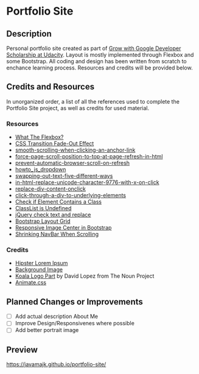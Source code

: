 # Portfolio Site

## Description
Personal portfolio site created as part of [Grow with Google Developer Scholarship at Udacity](https://www.udacity.com/google-scholarships).
Layout is mostly implemented through Flexbox and some Bootstrap.
All coding and design has been written from scratch to enchance learning process. 
Resources and credits will be provided below.

## Credits and Resources
In unorganized order, a list of all the references used to complete the Portfolio Site project, as well as credits for used material.

### Resources
* [What The Flexbox?](https://flexbox.io/)
* [CSS Transition Fade-Out Effect](https://stackoverflow.com/questions/15907079/css3-transition-fade-out-effect)
* [smooth-scrolling-when-clicking-an-anchor-link](https://stackoverflow.com/questions/7717527/smooth-scrolling-when-clicking-an-anchor-link)
* [force-page-scroll-position-to-top-at-page-refresh-in-html](https://stackoverflow.com/questions/3664381/force-page-scroll-position-to-top-at-page-refresh-in-html)
* [prevent-automatic-browser-scroll-on-refresh](https://stackoverflow.com/questions/7035331/prevent-automatic-browser-scroll-on-refresh/18633915#18633915)
* [howto_js_dropdown](https://www.w3schools.com/howto/howto_js_dropdown.asp)
* [swapping-out-text-five-different-ways](https://css-tricks.com/swapping-out-text-five-different-ways/)
* [in-html-replace-unicode-character-9776-with-x-on-click](https://stackoverflow.com/questions/37660147/in-html-replace-unicode-character-9776-with-x-on-click)
* [replace-div-content-onclick](https://stackoverflow.com/questions/25735512/replace-div-content-onclick)
* [click-through-a-div-to-underlying-elements](https://stackoverflow.com/questions/3680429/click-through-a-div-to-underlying-elements)
* [Check if Element Contains a Class](https://stackoverflow.com/questions/5898656/test-if-an-element-contains-a-class)
* [ClassList is Undefined](https://stackoverflow.com/questions/33132393/el-classlist-is-undefined)
* [jQuery check text and replace](https://stackoverflow.com/questions/11324559/jquery-if-div-contains-this-text-replace-that-part-of-the-text)
* [Bootstrap Layout Grid](https://getbootstrap.com/docs/4.0/layout/grid/)
* [Responsive Image Center in Bootstrap](https://stackoverflow.com/questions/18462808/responsive-image-align-center-bootstrap-3)
* [Shrinking NavBar When Scrolling](https://stackoverflow.com/questions/24765155/shrinking-navigation-bar-when-scrolling-down-bootstrap3)

### Credits
* [Hipster Lorem Ipsum](https://hipsum.co/)
* [Background Image](https://www.pexels.com)
* [Koala Logo Part](https://thenounproject.com/davidlopez.fr/) by David Lopez from The Noun Project
* [Animate.css](https://daneden.github.io/animate.css/)

## Planned Changes or Improvements
- [ ] Add actual description About Me
- [ ] Improve Design/Responsivenes where possible
- [ ] Add better portrait image

## Preview
https://javamajk.github.io/portfolio-site/

